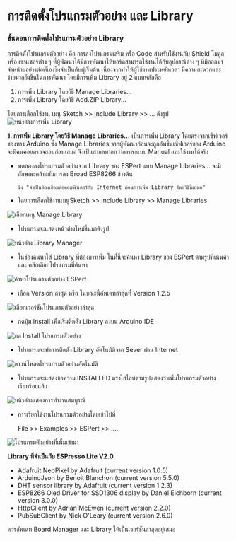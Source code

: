 # การติดตั้งโปรแกรมตัวอย่าง และ Library


### ขั้นตอนการติดตั้งโปรแกรมตัวอย่าง Library



การติดตั้งโปรแกรมตัวอย่าง คือ การลงโปรแกรมเสริม หรือ Code สำหรับใช้งานกับ Shield โมดูล หรือ เซนเซอร์ต่าง ๆ ที่ผู้พัฒนาได้มีการพัฒนาให้บอร์ดสามารถใช้งานได้กับอุปกรณ์ต่าง ๆ ที่มีออกมาจำหน่ายอย่างต่อเนื่องซึ่งจำเป็นกับผู้เริ่มต้น เนื่องจากทำให้ผู้ใช้งานประหยัดเวลา มีความสะดวกและ ง่ายมากยิ่งขึ้นในการพัฒนา โดยมีการเพิ่ม Library อยู่ 2 แบบหลักคือ 

1. การเพิ่ม Library โดยวิธี Manage Libraries...
2. การเพิ่ม Library โดยวิธี Add.ZIP Library...

โดยการเลือกใช้งาน เมนู Sketch >> Include Library >> ... ดังรูป
 ![หน้าต่างการเพิ่ม Library](images/introduction17.JPG)


**1. การเพิ่ม Library โดยวิธี Manage Libraries...**
เป็นการเพิ่ม Library โดยตรงจากเซิฟเวอร์ของทาง Arduino ซึ่ง Manage Libraries จากผู้พัฒนาก่อนจะถูกอัพขึ้นเซิฟเวอร์ของ Arduino จะมีคนคอยตรวจสอบก่อนเสมอ จึงเป็นสากลมากกว่าการลงแบบ Manual และใช้งานได้จริง

* ทดลองลงโปรแกรมตัวอย่างจาก Library ของ ESPert แบบ Manage Libraries... จะมีลักษณะคล้ายกับการลง Broad ESP8266 ข้างต้น 

      ซึ่ง "จำเป็นต้องเชื่อมต่อคอมพิวเตอร์กับ Internet ก่อนการเพิ่ม Library โดยวิธีนี้เสมอ"


* โดยการเลือกใช้งานเมนูSketch >> Include Library >> Manage Libraries

![เลือกเมนู Manage Library](images/introduction18.JPG)

* โปรแกรมจะแสดงหน้าต่างใหม่ขึ้นมาดังรูป

![หน้าต่าง Library Manager](images/introduction19.JPG)

* ในช่องค้นหาใส่ Library ที่ต้องการเพิ่ม ในที่นี้จะค้นหา Library ของ ESPert ตามรูปที่เน้นคำและ คลิกเลือกโปรแกรมที่ค้นหา

![ค้าหาโปรแกรมตัวอย่าง ESPert](images/introduction20.JPG)

 * เลือก Version ล่าสุด หรือ ในขณะนี้อัพเดทล่าสุดที่ Version 1.2.5 

![เลือกเวอร์ชันโปรแกรมตัวอย่างล่าสุด](images/introduction21.JPG)

  * กดปุ่ม Install เพื่อเริ่มติดตั้ง Library ลงบน Arduino IDE

![กด Install โปรแกรมตัวอย่าง](images/introduction22.JPG)

  * โปรแกรมจะทำการติดตั้ง Library อัตโนมัติจาก Sever ผ่าน Internet

![ดาวน์โหลดโปรแกรมตัวอย่างอัตโนมัติ](images/introduction23.JPG)

* โปรแกรมจะแสดงข้อความ INSTALLED ตรงไฮไลท์ตามรูปแสดงว่าเพิ่มโปรแกรมตัวอย่างเรียบร้อยแล้ว

![หน้าต่างแสดงการทำงานสมบูรณ์](images/introduction24.JPG)

* การเรียกใช้งานโปรแกรมตัวอย่างโดยเข้าไปที่
    
    File >> Examples >> ESPert >> ....

![โปรแกรมตัวอย่างที่เพิ่มเข้ามา](images/introduction25.JPG)


**Library ที่จำเป็นกับ ESPresso Lite V2.0**

* Adafruit NeoPixel by Adafruit (current version 1.0.5)
* ArduinoJson by Benoit Blanchon (current version 5.5.0)
* DHT sensor library by Adafruit (current version 1.2.3)
* ESP8266 Oled Driver for SSD1306 display by Daniel Eichborn (current version 3.0.0)
* HttpClient by Adrian McEwen (current version 2.2.0)
* PubSubClient by Nick O'Leary (current version 2.6.0)

ควรอัพเดท Board Manager และ Library ให้เป็นเวอร์ชันล่าสุดอยู่เสมอ